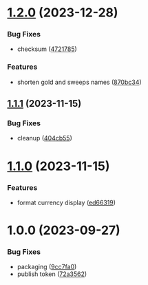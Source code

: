 # [1.2.0](https://github.com/Pixel-Pioneers/lib.public.game-currency/compare/v1.1.1...v1.2.0) (2023-12-28)


### Bug Fixes

* checksum ([4721785](https://github.com/Pixel-Pioneers/lib.public.game-currency/commit/472178557c4d19c3a1a64976105909f9a5259fab))


### Features

* shorten gold and sweeps names ([870bc34](https://github.com/Pixel-Pioneers/lib.public.game-currency/commit/870bc34745cbb69a3837c10b1d73665d24989bfd))

## [1.1.1](https://github.com/Pixel-Pioneers/lib.public.game-currency/compare/v1.1.0...v1.1.1) (2023-11-15)


### Bug Fixes

* cleanup ([404cb55](https://github.com/Pixel-Pioneers/lib.public.game-currency/commit/404cb5599a054f10523ba4a1a98d1a42b68700a9))

# [1.1.0](https://github.com/Pixel-Pioneers/lib.public.game-currency/compare/v1.0.0...v1.1.0) (2023-11-15)


### Features

* format currency display ([ed66319](https://github.com/Pixel-Pioneers/lib.public.game-currency/commit/ed66319f959ba93937a124e791ec09f65314622b))

# 1.0.0 (2023-09-27)


### Bug Fixes

* packaging ([9cc7fa0](https://github.com/Pixel-Pioneers/game-currency/commit/9cc7fa0df34a38861a400d50c2df748d0fe36115))
* publish token ([72a3562](https://github.com/Pixel-Pioneers/game-currency/commit/72a35621593f4ed36f0b473caaa9b6d00a993e4f))
